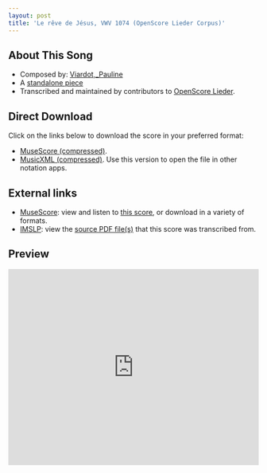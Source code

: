 ```yaml
---
layout: post
title: 'Le rêve de Jésus, VWV 1074 (OpenScore Lieder Corpus)'
---
```


## About This Song

- Composed by: [Viardot,_Pauline](https://fourscoreandmore.org/openscore/lieder/Viardot,_Pauline)
- A [standalone piece](https://fourscoreandmore.org/openscore/lieder/Viardot,_Pauline/_)
- Transcribed and maintained by contributors to [OpenScore Lieder].

[OpenScore Lieder]: https://musescore.com/openscore-lieder-corpus

## Direct Download

Click on the links below to download the score in your preferred format:
- [MuseScore (compressed)](https://github.com/openscore/lieder/blob/main/scores/Viardot,_Pauline/_/Le_rêve_de_Jésus,_VWV_1074/lc6581327.mscz?raw=true).
- [MusicXML (compressed)](https://github.com/openscore/lieder/blob/main/scores/Viardot,_Pauline/_/Le_rêve_de_Jésus,_VWV_1074/lc6581327.mxl?raw=true). Use this version to open the file in other notation apps.

## External links

- [MuseScore]: view and listen to [this score][MuseScore], or download in a variety of formats.
- [IMSLP]: view the [source PDF file(s)][IMSLP] that this score was transcribed from.

[MuseScore]: https://musescore.com/score/6581327
[IMSLP]: https://imslp.org/wiki/Special:ReverseLookup/19488

## Preview

<iframe width="100%" height="394" src="https://musescore.com/openscore-lieder-corpus/scores/6581327/embed" frameborder="0" allowfullscreen allow="autoplay; fullscreen"></iframe>
